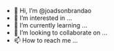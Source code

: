 - 👋 Hi, I’m @joadsonbrandao
- 👀 I’m interested in ...
- 🌱 I’m currently learning ...
- 💞️ I’m looking to collaborate on ...
- 📫 How to reach me ...

<!---
joadsonbrandao/joadsonbrandao is a ✨ special ✨ repository because its `README.md` (this file) appears on your GitHub profile.
You can click the Preview link to take a look at your changes.
--->
